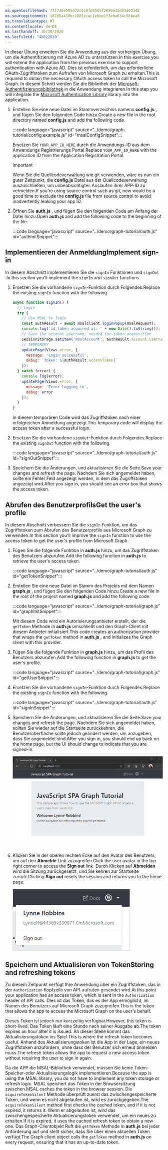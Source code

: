 ```yaml
---
ms.openlocfilehash: 77f74be505d72c6c0fd55d5f2650e32d03d63348
ms.sourcegitcommit: 18785a430bc1885ccac1ebbe1f3eba634c58bea8
ms.translationtype: MT
ms.contentlocale: de-DE
ms.lasthandoff: 10/30/2020
ms.locfileid: "48822830"
---
```

<!-- markdownlint-disable MD002 MD041 -->

<span data-ttu-id="19e93-101">In dieser Übung erweitern Sie die Anwendung aus der vorherigen Übung, um die Authentifizierung mit Azure AD zu unterstützen.</span><span class="sxs-lookup"><span data-stu-id="19e93-101">In this exercise you will extend the application from the previous exercise to support authentication with Azure AD.</span></span> <span data-ttu-id="19e93-102">Dies ist erforderlich, um das erforderliche OAuth-Zugriffstoken zum Aufrufen von Microsoft Graph zu erhalten.</span><span class="sxs-lookup"><span data-stu-id="19e93-102">This is required to obtain the necessary OAuth access token to call the Microsoft Graph.</span></span> <span data-ttu-id="19e93-103">In diesem Schritt werden Sie die Bibliothek der [Microsoft-Authentifizierungsbibliothek](https://github.com/AzureAD/microsoft-authentication-library-for-js) in die Anwendung integrieren.</span><span class="sxs-lookup"><span data-stu-id="19e93-103">In this step you will integrate the [Microsoft Authentication Library](https://github.com/AzureAD/microsoft-authentication-library-for-js) library into the application.</span></span>

1. <span data-ttu-id="19e93-104">Erstellen Sie eine neue Datei im Stammverzeichnis namens **config.js** , und fügen Sie den folgenden Code hinzu.</span><span class="sxs-lookup"><span data-stu-id="19e93-104">Create a new file in the root directory named **config.js** and add the following code.</span></span>

    :::code language="javascript" source="../demo/graph-tutorial/config.example.js" id="msalConfigSnippet":::

    <span data-ttu-id="19e93-105">Ersetzen Sie `YOUR_APP_ID_HERE` durch die Anwendungs-ID aus dem Anwendungs Registrierungs Portal.</span><span class="sxs-lookup"><span data-stu-id="19e93-105">Replace `YOUR_APP_ID_HERE` with the application ID from the Application Registration Portal.</span></span>

    > [!IMPORTANT]
    > <span data-ttu-id="19e93-106">Wenn Sie die Quellcodeverwaltung wie git verwenden, wäre es nun ein guter Zeitpunkt, die **config.js** Datei aus der Quellcodeverwaltung auszuschließen, um unbeabsichtigtes Auslaufen ihrer APP-ID zu vermeiden.</span><span class="sxs-lookup"><span data-stu-id="19e93-106">If you're using source control such as git, now would be a good time to exclude the **config.js** file from source control to avoid inadvertently leaking your app ID.</span></span>

1. <span data-ttu-id="19e93-107">Öffnen Sie **auth.js** , und fügen Sie den folgenden Code am Anfang der Datei hinzu.</span><span class="sxs-lookup"><span data-stu-id="19e93-107">Open **auth.js** and add the following code to the beginning of the file.</span></span>

    :::code language="javascript" source="../demo/graph-tutorial/auth.js" id="authInitSnippet":::

## <a name="implement-sign-in"></a><span data-ttu-id="19e93-108">Implementieren der Anmeldung</span><span class="sxs-lookup"><span data-stu-id="19e93-108">Implement sign-in</span></span>

<span data-ttu-id="19e93-109">In diesem Abschnitt implementieren Sie die `signIn` Funktionen und `signOut` .</span><span class="sxs-lookup"><span data-stu-id="19e93-109">In this section you'll implement the `signIn` and `signOut` functions.</span></span>

1. <span data-ttu-id="19e93-110">Ersetzen Sie die vorhandene `signIn`-Funktion durch Folgendes.</span><span class="sxs-lookup"><span data-stu-id="19e93-110">Replace the existing `signIn` function with the following.</span></span>

    ```javascript
    async function signIn() {
      // Login
      try {
        // Use MSAL to login
        const authResult = await msalClient.loginPopup(msalRequest);
        console.log('id_token acquired at: ' + new Date().toString());
        // Save the account username, needed for token acquisition
        sessionStorage.setItem('msalAccount', authResult.account.username);
        // TEMPORARY
        updatePage(Views.error, {
          message: 'Login successful',
          debug: `Token: ${authResult.accessToken}`
        });
      } catch (error) {
        console.log(error);
        updatePage(Views.error, {
          message: 'Error logging in',
          debug: error
        });
      }
    }
    ```

    <span data-ttu-id="19e93-111">In diesem temporären Code wird das Zugriffstoken nach einer erfolgreichen Anmeldung angezeigt.</span><span class="sxs-lookup"><span data-stu-id="19e93-111">This temporary code will display the access token after a successful login.</span></span>

1. <span data-ttu-id="19e93-112">Ersetzen Sie die vorhandene `signOut`-Funktion durch Folgendes.</span><span class="sxs-lookup"><span data-stu-id="19e93-112">Replace the existing `signOut` function with the following.</span></span>

    :::code language="javascript" source="../demo/graph-tutorial/auth.js" id="signOutSnippet":::

1. <span data-ttu-id="19e93-113">Speichern Sie die Änderungen, und aktualisieren Sie die Seite.</span><span class="sxs-lookup"><span data-stu-id="19e93-113">Save your changes and refresh the page.</span></span> <span data-ttu-id="19e93-114">Nachdem Sie sich angemeldet haben, sollte ein Fehler Feld angezeigt werden, in dem das Zugriffstoken angezeigt wird.</span><span class="sxs-lookup"><span data-stu-id="19e93-114">After you sign in, you should see an error box that shows the access token.</span></span>

## <a name="get-the-users-profile"></a><span data-ttu-id="19e93-115">Abrufen des Benutzerprofils</span><span class="sxs-lookup"><span data-stu-id="19e93-115">Get the user's profile</span></span>

<span data-ttu-id="19e93-116">In diesem Abschnitt verbessern Sie die `signIn` Funktion, um das Zugriffstoken zum Abrufen des Benutzerprofils aus Microsoft Graph zu verwenden.</span><span class="sxs-lookup"><span data-stu-id="19e93-116">In this section you'll improve the `signIn` function to use the access token to get the user's profile from Microsoft Graph.</span></span>

1. <span data-ttu-id="19e93-117">Fügen Sie die folgende Funktion in **auth.js** hinzu, um das Zugriffstoken des Benutzers abzurufen.</span><span class="sxs-lookup"><span data-stu-id="19e93-117">Add the following function in **auth.js** to retrieve the user's access token.</span></span>

    :::code language="javascript" source="../demo/graph-tutorial/auth.js" id="getTokenSnippet":::

1. <span data-ttu-id="19e93-118">Erstellen Sie eine neue Datei im Stamm des Projekts mit dem Namen **graph.js** , und fügen Sie den folgenden Code hinzu.</span><span class="sxs-lookup"><span data-stu-id="19e93-118">Create a new file in the root of the project named **graph.js** and add the following code.</span></span>

    :::code language="javascript" source="../demo/graph-tutorial/graph.js" id="graphInitSnippet":::

    <span data-ttu-id="19e93-119">Mit diesem Code wird ein Autorisierungsanbieter erstellt, der die `getToken` Methode in **auth.js** umschließt und den Graph-Client mit diesem Anbieter initialisiert.</span><span class="sxs-lookup"><span data-stu-id="19e93-119">This code creates an authorization provider that wraps the `getToken` method in **auth.js** , and initializes the Graph client with this provider.</span></span>

1. <span data-ttu-id="19e93-120">Fügen Sie die folgende Funktion in **graph.js** hinzu, um das Profil des Benutzers abzurufen.</span><span class="sxs-lookup"><span data-stu-id="19e93-120">Add the following function in **graph.js** to get the user's profile.</span></span>

    :::code language="javascript" source="../demo/graph-tutorial/graph.js" id="getUserSnippet":::

1. <span data-ttu-id="19e93-121">Ersetzen Sie die vorhandene `signIn`-Funktion durch Folgendes.</span><span class="sxs-lookup"><span data-stu-id="19e93-121">Replace the existing `signIn` function with the following.</span></span>

    :::code language="javascript" source="../demo/graph-tutorial/auth.js" id="signInSnippet":::

1. <span data-ttu-id="19e93-122">Speichern Sie die Änderungen, und aktualisieren Sie die Seite.</span><span class="sxs-lookup"><span data-stu-id="19e93-122">Save your changes and refresh the page.</span></span> <span data-ttu-id="19e93-123">Nachdem Sie sich angemeldet haben, sollten Sie wieder auf die Startseite zurückkehren, die Benutzeroberfläche sollte jedoch geändert werden, um anzugeben, dass Sie angemeldet sind.</span><span class="sxs-lookup"><span data-stu-id="19e93-123">After you sign in, you should end up back on the home page, but the UI should change to indicate that you are signed-in.</span></span>

    ![Screenshot der Startseite nach dem Anmelden](./images/user-signed-in.png)

1. <span data-ttu-id="19e93-125">Klicken Sie in der oberen rechten Ecke auf den Avatar des Benutzers, um auf den **Abmelde** Link zuzugreifen.</span><span class="sxs-lookup"><span data-stu-id="19e93-125">Click the user avatar in the top right corner to access the **Sign out** link.</span></span> <span data-ttu-id="19e93-126">Durch Klicken auf **Abmelden** wird die Sitzung zurückgesetzt, und Sie kehren zur Startseite zurück.</span><span class="sxs-lookup"><span data-stu-id="19e93-126">Clicking **Sign out** resets the session and returns you to the home page.</span></span>

    ![Screenshot des Dropdownmenüs mit dem Link zum Abmelden](./images/sign-out-button.png)

## <a name="storing-and-refreshing-tokens"></a><span data-ttu-id="19e93-128">Speichern und Aktualisieren von Token</span><span class="sxs-lookup"><span data-stu-id="19e93-128">Storing and refreshing tokens</span></span>

<span data-ttu-id="19e93-129">Zu diesem Zeitpunkt verfügt Ihre Anwendung über ein Zugriffstoken, das in der `Authorization` Kopfzeile von API-aufrufen gesendet wird.</span><span class="sxs-lookup"><span data-stu-id="19e93-129">At this point your application has an access token, which is sent in the `Authorization` header of API calls.</span></span> <span data-ttu-id="19e93-130">Dies ist das Token, das es der App ermöglicht, im Namen des Benutzers auf Microsoft Graph zuzugreifen.</span><span class="sxs-lookup"><span data-stu-id="19e93-130">This is the token that allows the app to access the Microsoft Graph on the user's behalf.</span></span>

<span data-ttu-id="19e93-131">Dieses Token ist jedoch nur kurzzeitig verfügbar.</span><span class="sxs-lookup"><span data-stu-id="19e93-131">However, this token is short-lived.</span></span> <span data-ttu-id="19e93-132">Das Token läuft eine Stunde nach seiner Ausgabe ab.</span><span class="sxs-lookup"><span data-stu-id="19e93-132">The token expires an hour after it is issued.</span></span> <span data-ttu-id="19e93-133">An dieser Stelle kommt das Aktualisierungstoken ins Spiel.</span><span class="sxs-lookup"><span data-stu-id="19e93-133">This is where the refresh token becomes useful.</span></span> <span data-ttu-id="19e93-134">Anhand des Aktualisierungstoken ist die App in der Lage, ein neues Zugriffstoken anzufordern, ohne dass der Benutzer sich erneut anmelden muss.</span><span class="sxs-lookup"><span data-stu-id="19e93-134">The refresh token allows the app to request a new access token without requiring the user to sign in again.</span></span>

<span data-ttu-id="19e93-135">Da die APP die MSAL-Bibliothek verwendet, müssen Sie keine Token-Speicher-oder Aktualisierungslogik implementieren.</span><span class="sxs-lookup"><span data-stu-id="19e93-135">Because the app is using the MSAL library, you do not have to implement any token storage or refresh logic.</span></span> <span data-ttu-id="19e93-136">MSAL speichert das Token in der Browsersitzung zwischen.</span><span class="sxs-lookup"><span data-stu-id="19e93-136">MSAL caches the token in the browser session.</span></span> <span data-ttu-id="19e93-137">Die `acquireTokenSilent` Methode überprüft zuerst das zwischengespeicherte Token, und wenn es nicht abgelaufen ist, wird es zurückgegeben.</span><span class="sxs-lookup"><span data-stu-id="19e93-137">The `acquireTokenSilent` method first checks the cached token, and if it is not expired, it returns it.</span></span> <span data-ttu-id="19e93-138">Wenn er abgelaufen ist, wird das zwischengespeicherte Aktualisierungstoken verwendet, um ein neues zu erhalten.</span><span class="sxs-lookup"><span data-stu-id="19e93-138">If it is expired, it uses the cached refresh token to obtain a new one.</span></span> <span data-ttu-id="19e93-139">Das Graph-Clientobjekt Ruft die `getToken` Methode in **auth.js** bei jeder Anforderung auf und stellt sicher, dass Sie über einen aktuellen Token verfügt.</span><span class="sxs-lookup"><span data-stu-id="19e93-139">The Graph client object calls the `getToken` method in **auth.js** on every request, ensuring that it has an up-to-date token.</span></span>
